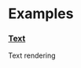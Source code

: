 # Examples

### [Text](https://github.com/matthunz/aztecs/blob/main/packages/aztecs-sdl-text/examples/Text.hs)

Text rendering
